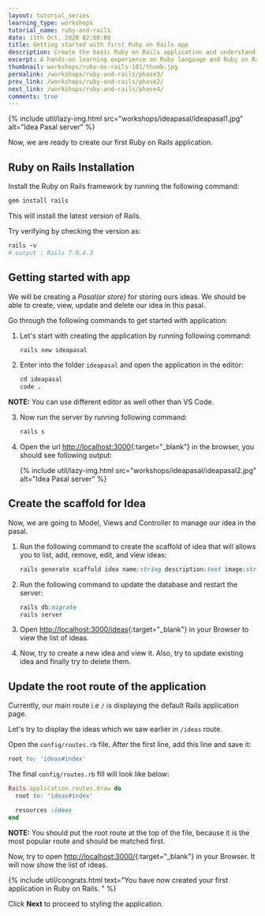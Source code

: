 ```yaml
---
layout: tutorial_series
learning_type: workshops
tutorial_name: ruby-and-rails
date: 11th Oct, 2020 02:00:00
title: Getting started with first Ruby on Rails app
description: Create the basic Ruby on Rails application and understand the CRUD concept
excerpt: A hands-on learning experience on Ruby language and Ruby on Rails framework
thumbnail: workshops/ruby-on-rails-101/thumb.jpg
permalink: /workshops/ruby-and-rails/phase3/
prev_link: /workshops/ruby-and-rails/phase2/
next_link: /workshops/ruby-and-rails/phase4/
comments: true
---
```


{% include util/lazy-img.html src="workshops/ideapasal/ideapasal1.jpg" alt="Idea Pasal server" %}

Now, we are ready to create our first Ruby on Rails application.

## Ruby on Rails Installation

Install the Ruby on Rails framework by running the following command:

```ruby
gem install rails
```

This will install the latest version of Rails.

Try verifying by checking the version as:

```ruby
rails -v
# output : Rails 7.0.4.3
```

## Getting started with app

We will be creating a _Pasal(or store)_ for storing ours ideas. We should be able to create, view, update and delete our idea in this pasal.

Go through the following commands to get started with application:

1. Let's start with creating the  application by running following command:

    ```ruby
    rails new ideapasal
    ```

2. Enter into the folder `ideapasal` and open the application in the editor:

    ```ruby
    cd ideapasal
    code .
    ```

  __NOTE:__ You can use different editor as well other than VS Code.

3. Now run the server by running following command:

    ```ruby
    rails s
    ```

4. Open the url [http://localhost:3000](http://localhost:3000){:target="_blank"} in the browser, you should see following output:

    {% include util/lazy-img.html src="workshops/ideapasal/ideapasal2.jpg" alt="Idea Pasal server" %}

## Create the scaffold for Idea

Now, we are going to Model, Views and Controller to manage our idea in the pasal.

1. Run the following command to create the scaffold of idea that will allows you to list, add, remove, edit, and view ideas:

    ```ruby
    rails generate scaffold idea name:string description:text image:string
    ```

2. Run the following command to update the database and restart the server:

    ```ruby
    rails db:migrate
    rails server
    ```
3. Open [http://localhost:3000/ideas](http://localhost:3000/ideas){:target="_blank"} in your Browser to view the list of ideas.

4. Now, try to create a new idea and view it. Also, try to update existing idea and finally try to delete them.

## Update the root route of the application

Currently, our main route i.e `/` is displaying the default Rails application page.

Let's try to display the ideas which we saw earlier in `/ideas` route.

Open the `config/routes.rb` file. After the first line, add this line and save it:

```ruby
root to: 'ideas#index'
```

The final `config/routes.rb` fill will look like below:

```ruby
Rails.application.routes.draw do
  root to: 'ideas#index'

  resources :ideas
end
```

__NOTE:__ You should put the root route at the top of the file, because it is the most popular route and should be matched first.

Now, try to open [http://localhost:3000/](http://localhost:3000/){:target="_blank"} in your Browser. It will now show the list of ideas.

{% include util/congrats.html
   text="You have now created your first application in Ruby on Rails. "
%}

Click __Next__ to proceed to styling the application.
